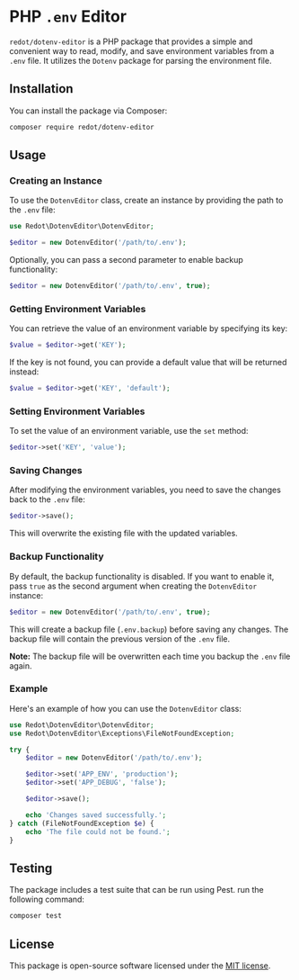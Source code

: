 # PHP `.env` Editor

`redot/dotenv-editor` is a PHP package that provides a simple and convenient way to read, modify, and save environment variables from a `.env` file. It utilizes the `Dotenv` package for parsing the environment file.

## Installation

You can install the package via Composer:

```bash
composer require redot/dotenv-editor
```

## Usage

### Creating an Instance

To use the `DotenvEditor` class, create an instance by providing the path to the `.env` file:

```php
use Redot\DotenvEditor\DotenvEditor;

$editor = new DotenvEditor('/path/to/.env');
```

Optionally, you can pass a second parameter to enable backup functionality:

```php
$editor = new DotenvEditor('/path/to/.env', true);
```

### Getting Environment Variables

You can retrieve the value of an environment variable by specifying its key:

```php
$value = $editor->get('KEY');
```

If the key is not found, you can provide a default value that will be returned instead:

```php
$value = $editor->get('KEY', 'default');
```

### Setting Environment Variables

To set the value of an environment variable, use the `set` method:

```php
$editor->set('KEY', 'value');
```

### Saving Changes

After modifying the environment variables, you need to save the changes back to the `.env` file:

```php
$editor->save();
```

This will overwrite the existing file with the updated variables.

### Backup Functionality

By default, the backup functionality is disabled. If you want to enable it, pass `true` as the second argument when creating the `DotenvEditor` instance:

```php
$editor = new DotenvEditor('/path/to/.env', true);
```

This will create a backup file (`.env.backup`) before saving any changes. The backup file will contain the previous version of the `.env` file.

**Note:** The backup file will be overwritten each time you backup the `.env` file again.

### Example

Here's an example of how you can use the `DotenvEditor` class:

```php
use Redot\DotenvEditor\DotenvEditor;
use Redot\DotenvEditor\Exceptions\FileNotFoundException;

try {
    $editor = new DotenvEditor('/path/to/.env');

    $editor->set('APP_ENV', 'production');
    $editor->set('APP_DEBUG', 'false');

    $editor->save();

    echo 'Changes saved successfully.';
} catch (FileNotFoundException $e) {
    echo 'The file could not be found.';
}
```

## Testing

The package includes a test suite that can be run using Pest. run the following command:

```bash
composer test
```

## License

This package is open-source software licensed under the [MIT license](https://opensource.org/licenses/MIT).

